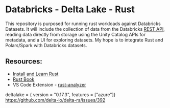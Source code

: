 # Databricks - Delta Lake - Rust

This repository is purposed for running rust workloads against Databricks Datasets. It will include the collection of data from the Databricks [REST API](https://docs.databricks.com/api/workspace/catalogs/list), reading data directly from storage using the Unity Catalog APIs for metadata, and a UI for exploring datasets. My hope is to integrate Rust and Polars/Spark with Databricks datasets. 


## Resources: 
- [Install and Learn Rust](https://www.rust-lang.org/learn)
- [Rust Book](https://doc.rust-lang.org/book/)
- VS Code Extension - [rust-analyzer](https://rust-analyzer.github.io/)


deltalake = { version = "0.17.3", features = ["azure"]}
https://github.com/delta-io/delta-rs/issues/392
